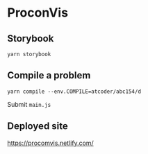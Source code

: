 # ProconVis

## Storybook
`yarn storybook`

## Compile a problem
`yarn compile --env.COMPILE=atcoder/abc154/d`

Submit `main.js`

## Deployed site
https://procomvis.netlify.com/
